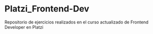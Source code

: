 # Platzi_Frontend-Dev
Repositorio de ejercicios realizados en el curso actualizado de Frontend Developer en Platzi
